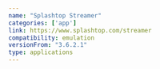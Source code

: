 ```yaml
---
name: "Splashtop Streamer"
categories: ['app']
link: https://www.splashtop.com/streamer
compatibility: emulation
versionFrom: "3.6.2.1"
type: applications
---
```


